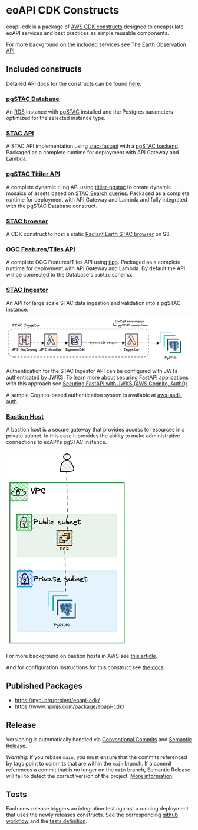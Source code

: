 # eoAPI CDK Constructs

eoapi-cdk is a package of [AWS CDK constructs](https://docs.aws.amazon.com/prescriptive-guidance/latest/best-practices-cdk-typescript-iac/constructs-best-practices.html) designed to encapsulate eoAPI services and best practices as simple reusable components.


For more background on the included services see [The Earth Observation API](https://eoapi.dev/)

## Included constructs
Detailed API docs for the constructs can be found [here](https://developmentseed.org/eoapi-cdk/).

### [pgSTAC Database](https://developmentseed.org/eoapi-cdk/#pgstacdatabase-)
An [RDS](https://aws.amazon.com/rds/) instance with [pgSTAC](https://github.com/stac-utils/pgstac) installed and the Postgres parameters optimized for the selected instance type.

### [STAC API](https://developmentseed.org/eoapi-cdk/#pgstacapilambda-)
A STAC API implementation using [stac-fastapi](https://github.com/stac-utils/stac-fastapi) with a [pgSTAC backend](https://github.com/stac-utils/stac-fastapi-pgstac). Packaged as a complete runtime for deployment with API Gateway and Lambda.

### [pgSTAC Titiler API](https://developmentseed.org/eoapi-cdk/#titilerpgstacapilambda-)
A complete dynamic tiling API using [titiler-pgstac](https://github.com/stac-utils/titiler-pgstac) to create dynamic mosaics of assets based on [STAC Search queries](https://github.com/radiantearth/stac-api-spec/tree/master/item-search).  Packaged as a complete runtime for deployment with API Gateway and Lambda and fully integrated with the pgSTAC Database construct.

### [STAC browser](https://developmentseed.org/eoapi-cdk/#stacbrowser-)
A CDK construct to host a static [Radiant Earth STAC browser](https://github.com/radiantearth/stac-browser) on S3.

### [OGC Features/Tiles API](https://developmentseed.org/eoapi-cdk/#titilerpgstacapilambda-)
A complete OGC Features/Tiles API using [tipg](https://github.com/developmentseed/tipg). Packaged as a complete runtime for deployment with API Gateway and Lambda. By default the API will be connected to the Database's `public` schema.

### [STAC Ingestor](https://developmentseed.org/eoapi-cdk/#stacingestor-)
An API for large scale STAC data ingestion and validation into a pgSTAC instance.

![ingestor](/diagrams/ingestor_diagram.png)

Authentication for the STAC Ingestor API can be configured with JWTs authenticated by JWKS.  To learn more about securing FastAPI applications with this approach see [Securing FastAPI with JWKS (AWS Cognito, Auth0)](https://alukach.com/posts/fastapi-rs256-jwt/).

A sample Cognito-based authentication system is available at [aws-asdi-auth](https://github.com/developmentseed/aws-asdi-auth).

### [Bastion Host](https://developmentseed.org/eoapi-cdk/#bastionhost-)
A bastion host is a secure gateway that provides access to resources in a private subnet.  In this case it provides the ability to make administrative connections to eoAPI's pgSTAC instance.

![Alt text](/diagrams/bastion_diagram.png)

For more background on bastion hosts in AWS see [this article](https://dev.to/aws-builders/bastion-host-in-aws-vpc-2i63).

And for configuration instructions for this construct see [the docs](https://developmentseed.org/eoapi-cdk/#bastionhost-).


## Published Packages

- https://pypi.org/project/eoapi-cdk/
- https://www.npmjs.com/package/eoapi-cdk/

## Release

Versioning is automatically handled via [Conventional Commits](https://www.conventionalcommits.org/en/v1.0.0/) and [Semantic Release](https://semantic-release.gitbook.io/semantic-release/).

_Warning_: If you rebase `main`, you must ensure that the commits referenced by tags point to commits that are within the `main` branch. If a commit references a commit that is no longer on the `main` branch, Semantic Release will fail to detect the correct version of the project. [More information](https://github.com/semantic-release/semantic-release/issues/1121#issuecomment-517945233).


## Tests

Each new release triggers an integration test against a running deployment that uses the newly releases constructs. See the corresponding [github workflow](https://github.com/developmentseed/eoapi-cdk/blob/main/.github/workflows/deploy.yaml) and the [tests definition](https://github.com/developmentseed/eoapi-cdk/blob/main/tests).